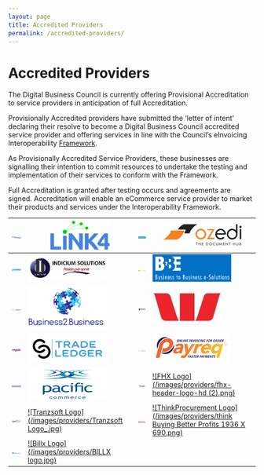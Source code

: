```yaml
---
layout: page
title: Accredited Providers
permalink: /accredited-providers/
---
```


# Accredited Providers

The Digital Business Council is currently offering Provisional Accreditation to service providers in anticipation of full Accreditation.

Provisionally Accredited providers have submitted the ‘letter of intent’ declaring their resolve to become a Digital Business Council accredited service provider and offering services in line with the Council’s eInvoicing Interoperability [Framework](https://digital-business-council.github.io/interoperability-framework/).

As Provisionally Accredited Service Providers, these businesses are signalling their intention to commit resources to undertake the testing and implementation of their services to conform with the Framework.

Full Accreditation is granted after testing occurs and agreements are signed. Accreditation will enable an eCommerce service provider to market their products and services under the Interoperability Framework.

| [![MessageXchange Logo](/images/providers/messagexchange_logo.jpg)](http://www.messagexchange.com/) | [![Link4 Logo](/images/providers/LINK4_Logo_Blue_RGB_(2).png)](http://www.link4.com.au/) | [![Basware Logo](/images/providers/Basware.jpg)](http://www.basware.com/) | [![ozedi Logo](/images/providers/ozedi_logo.png)](http://www.ozedi.com.au/) | 
|---|---|---|---|
[![Promis Logo](/images/providers/PROMIS.png)](https://www.promis.co/)|[![Indicium Solutions Logo](/images/providers/Indicium_Solutions.png)](http://www.indiciumsolutions.com.mx/en/index.html) | [![Colladium Logo](/images/providers/Colladium-logo-iconlogo-h-yellow.png)](http://www.colladium.com/) | [![B2Be Logo](/images/providers/LogoB2BEwithBackground.png)](http://www.b2be.com/) |
|[![GovReports Logo](/images/providers/GovReports_logo.jpg)](http://www.govreports.com.au/) |[![Business2.Business Logo](/images/providers/B2B_Logo.png)](https://business2.business/#) |[![Rymac Solutions Logo](/images/providers/Rymac.jpg)](http://www.rymac.com.au/)  | [![Westpac Logo](/images/providers/Westpac_W.jpg)](https://www.westpac.com.au/) |
| [![MYOB Logo](/images/providers/MYOB_logo_RGB.jpg)](http://www.myob.com/) | [![TradeLedger Logo](/images/providers/tradeledger.png)](http://tradeledger.io/) |[![Identitii Logo](/images/providers/identitii.png)](http://www.identitii.com/) |[![Payreq Logo](/images/providers/payreq_logo.jpg)](http://payreq.com.au/) |
| [![SquirrelStreet Logo](/images/providers/SquirrelStreet_logo.png)](https://www.squirrelstreet.com/) | [![Pacific Commence Logo](/images/providers/Pacomm_Logo.png)](https://www.pacificcommerce.com.au/) | [![nLogik Logo](/images/providers/Inlogik_logo.png)](http://www.inlogik.com/)|[![FHX Logo](/images/providers/fhx-header-logo-hd (2).png)](http://www.fhx.com.au/)
| [![SuperChoice Logo](/images/providers/superchoice.png)](https://www.superchoiceservices.com.au/) |[![Tranzsoft Logo](/images/providers/Tranzsoft Logo_.jpg)](http://www.tranzsoft.com/en/home.php)|[![DragonBill Logo](/images/providers/Dragonbill.jpg )](http://dragonbill.com)|[![ThinkProcurement Logo](/images/providers/think Buying Better Profits 1936 X 690.png)](https://www.thinkprocurement.com/)
| [![B2BGateway Logo](/images/providers/B2B_Final_RGB.PNG)](https://www.b2bgateway.net/)|[![Billx Logo](/images/providers/BILLX logo.jpg)](https://www.billx.com.au/)
